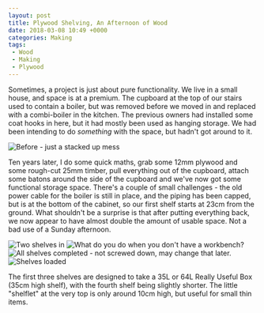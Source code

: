 ```yaml
---
layout: post
title: Plywood Shelving, An Afternoon of Wood
date: 2018-03-08 10:49 +0000
categories: Making
tags:
 - Wood
 - Making
 - Plywood
---
```


Sometimes, a project is just about pure functionality.  We live in a small house, and space is at a premium.  The cupboard at the top of our stairs used to contain a boiler, but was removed before we moved in and replaced with a combi-boiler in the kitchen.  The previous owners had installed some coat hooks in here, but it had mostly been used as hanging storage.  We had been intending to do *something* with the space, but hadn't got around to it.

![Before - just a stacked up mess](/assets/images/2018/03/08/IMG_20180304_161753.jpg)

Ten years later, I do some quick maths, grab some 12mm plywood and some rough-cut 25mm timber, pull everything out of the cupboard, attach some batons around the side of the cupboard and we've now got some functional storage space.  There's a couple of small challenges - the old power cable for the boiler is still in place, and the piping has been capped, but is at the bottom of the cabinet, so our first shelf starts at 23cm from the ground.  What shouldn't be a surprise is that after putting everything back, we now appear to have almost double the amount of usable space.  Not a bad use of a Sunday afternoon.

![Two shelves in](/assets/images/2018/03/08/IMG_20180304_191409.jpg)
![What do you do when you don't have a workbench?](/assets/images/2018/03/08/IMG_20180304_191419.jpg)
![All shelves completed - not screwed down, may change that later.](/assets/images/2018/03/08/IMG_20180304_225126.jpg)
![Shelves loaded](/assets/images/2018/03/08/IMG_20180304_234826.jpg)

The first three shelves are designed to take a 35L or 64L Really Useful Box (35cm high shelf), with the fourth shelf being slightly shorter.  The little "shelflet" at the very top is only around 10cm high, but useful for small thin items.

